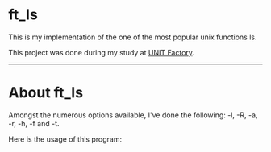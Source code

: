 # ft_ls

This is my implementation of the one of the most popular unix functions ls.

This project was done during my study at [UNIT Factory](https://unit.ua).

---

# About ft_ls

Amongst the numerous options available, I've done the following: -l, -R, -a, -r, -h, -f and -t.

Here is the usage of this program:

